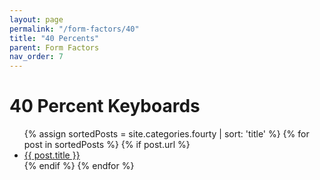 ```yaml
---
layout: page
permalink: "/form-factors/40"
title: "40 Percents"
parent: Form Factors
nav_order: 7
---
```

# 40 Percent Keyboards

<ul>
  {% assign sortedPosts = site.categories.fourty | sort: 'title' %}
    {% for post in sortedPosts %}
      {% if post.url %}
        <li><a href="{{ post.url }}">{{ post.title }}</a></li>
        {% endif %}
    {% endfor %}
</ul>
